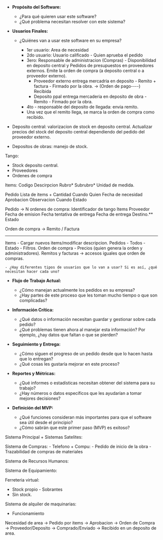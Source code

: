 - **Propósito del Software:**
    - ¿Para qué quieren usar este software?
    - ¿Qué problema necesitan resolver con este sistema?
    
- **Usuarios Finales:**
    - ¿Quiénes van a usar este software en su empresa?

		- 1er usuario: Area de necesidad
		- 2do usuario: Usuario calificado - Quien aprueba el pedido
		- 3ero: Responsable de administracion (Compras) - Disponibilidad en deposito central y Pedidos de presupuestos en proveedores externos. Emite la orden de compra (a deposito central o a proveedor externo). 
			- Proveedor externo entrega mercadria en deposito - Remito +  factura - Firmado por la obra. -> (Orden de pago----) Recibida
			- Deposito ppal entrega mercaderia en deposito de obra - Remito - Firmado por la obra. 
		- 4to - responsable del deposito de llegada: envia remito. 
		- Una vez que el remito llega, se marca la orden de compra como recibido. 
	
- Deposito central: valorizacion de stock en deposito central. Actualizar precios del stock del deposito central dependiendo del pedido del proveedor externo. 
- Depositos de obras: manejo de stock. 

Tango:
- Stock deposito central.
- Proveedores
- Ordenes de compra 

Items:
	Codigo
	Descirpcion
	Rubro*
	Subrubro*
	Unidad de medida. 

Pedido
	Lista de items + Cantidad
		Cuando
		Quien
		Fecha de necesidad
	Aprobacion
		Observacion
		Cuando
	Estado

Pedido -> N ordenes de compra:
	Identificador de tango
	Items
	Proveedor
	Fecha de emision
	Fecha tentativa de entrega
	Fecha de entrega
	Destino.**
	Estado

Orden de compra -> Remito / Factura


--------------------
Items - Cargar nuevos items/modificar descripcion. 
Pedidos - Todos - Estado - Filtros. 
Orden de compra - Precios (quien genera la orden y administradores). 
Remitos y facturas -> accesos iguales que orden de compras. 



		
	
	



    - ¿Hay diferentes tipos de usuarios que lo van a usar? Si es así, ¿qué necesitan hacer cada uno?

- **Flujo de Trabajo Actual:**
    - ¿Cómo manejan actualmente los pedidos en su empresa?
    - ¿Hay partes de este proceso que les toman mucho tiempo o que son complicadas?
    
- **Información Crítica:**
    - ¿Qué datos o información necesitan guardar y gestionar sobre cada pedido?
    - ¿Qué problemas tienen ahora al manejar esta información? Por ejemplo, ¿hay datos que faltan o que se pierden?
    
- **Seguimiento y Entrega:**
    - ¿Cómo siguen el progreso de un pedido desde que lo hacen hasta que lo entregan?
    - ¿Qué cosas les gustaría mejorar en este proceso?
    
- **Reportes y Métricas:**
    - ¿Qué informes o estadísticas necesitan obtener del sistema para su trabajo?
    - ¿Hay números o datos específicos que les ayudarían a tomar mejores decisiones?
    
- **Definición del MVP:**
    - ¿Qué funciones consideran más importantes para que el software sea útil desde el principio?
    - ¿Cómo sabrán que este primer paso (MVP) es exitoso?


Sistema Principal + Sistemas Satelites:

Sistema de Compras:
	- Telefono + Compu: 
		- Pedido de inicio de la obra
		- Trazabilidad de compras de materiales

Sistema de Recursos Humanos:

Sistema de Equipamiento:


Ferreteria virtual:
- Stock propio - Sobrantes
- Sin stock. 

Sistema de alquiler de maquinarias:
- Funcionamiento



Necesidad de area  -> 
Pedido por items ->
Aprobacion -> 
Orden de Compra -> 
Proveedor/Deposito -> 
Comprado/Enviado ->
Recibido en un deposito de area. 




